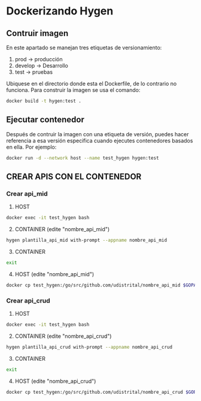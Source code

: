 # Dockerizando Hygen

## Contruir imagen

En este apartado se manejan tres etiquetas de versionamiento:
1. prod     ->  producción
2. develop  ->  Desarrollo 
3. test     ->  pruebas

Ubiquese en el directorio donde esta el Dockerfile, de lo contrario no funciona. Para construir la imagen se usa el comando: 
```bash
docker build -t hygen:test .
```

## Ejecutar contenedor

Después de contruir la imagen con una etiqueta de versión, puedes hacer referencia a esa versión especifica cuando ejecutes contenedores basados en ella. Por ejemplo:

```bash
docker run -d --network host --name test_hygen hygen:test
```


## CREAR APIS CON EL CONTENEDOR

### Crear api_mid

1. HOST
```bash
docker exec -it test_hygen bash
```
2. CONTAINER (edite "nombre_api_mid")
```bash
hygen plantilla_api_mid with-prompt --appname nombre_api_mid
```
3. CONTAINER
```bash
exit
```
4. HOST (edite "nombre_api_mid")
```bash
docker cp test_hygen:/go/src/github.com/udistrital/nombre_api_mid $GOPATH/src/github.com/udistrital
```

### Crear api_crud

1. HOST
```bash
docker exec -it test_hygen bash
```
2. CONTAINER (edite "nombre_api_crud")
```bash
hygen plantilla_api_crud with-prompt --appname nombre_api_crud
```
3. CONTAINER
```bash
exit
```
4. HOST (edite "nombre_api_crud")
```bash
docker cp test_hygen:/go/src/github.com/udistrital/nombre_api_crud $GOPATH/src/github.com/udistrital
```

